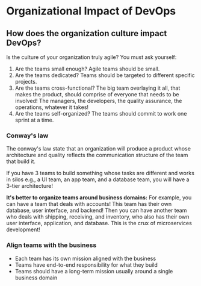# Organizational Impact of DevOps

## How does the organization culture impact DevOps?

Is the culture of your organization truly agile? You must ask yourself:

1. Are the teams small enough? Agile teams should be small.
2. Are the teams dedicated? Teams should be targeted to different specific projects.
3. Are the teams cross-functional? The big team overlaying it all, that makes the product, should comprise of everyone that needs to be involved! The managers, the developers, the quality assurance, the operations, whatever it takes!
4. Are the teams self-organized? The teams should commit to work one sprint at a time.

### Conway's law

The conway's law state that an organization will produce a product whose architecture and quality reflects the communication structure of the team that build it.

If you have 3 teams to build something whose tasks are different and works in silos e.g., a UI team, an app team, and a database team, you will have a 3-tier architecture!

**It's better to organize teams around business domains:** For example, you can have a team that deals with accounts! This team has their own database, user interface, and backend! Then you can have another team who deals with shipping, receiving, and inventory, who also has their own user interface, application, and database. This is the crux of microservices development!

### Align teams with the business

- Each team has its own mission aligned with the business
- Teams have end-to-end responsibility for what they build
- Teams should have a long-term mission usually around a single business domain




